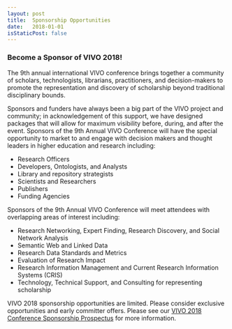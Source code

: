 ```yaml
---
layout: post
title:  Sponsorship Opportunities
date:   2018-01-01
isStaticPost: false
---
```


### Become a Sponsor of VIVO 2018!

The 9th annual international VIVO conference brings together a community of scholars, technologists, librarians, practitioners, and decision-makers to promote the representation and discovery of scholarship beyond traditional disciplinary bounds.

Sponsors and funders have always been a big part of the VIVO project and community; in acknowledgement of this support, we have designed packages that will allow for maximum visibility before, during, and after the event.
Sponsors of the 9th Annual VIVO Conference will have the special opportunity to market to and engage with decision makers and thought leaders in higher education and research including:
* Research Officers
* Developers, Ontologists, and Analysts
* Library and repository strategists
* Scientists and Researchers
* Publishers
* Funding Agencies

Sponsors of the 9th Annual VIVO Conference will meet attendees with overlapping areas of interest including:
* Research Networking, Expert Finding, Research Discovery, and Social Network Analysis
* Semantic Web and Linked Data
* Research Data Standards and Metrics
* Evaluation of Research Impact
* Research Information Management and Current Research Information Systems (CRIS)
* Technology, Technical Support, and Consulting for representing scholarship

VIVO 2018 sponsorship opportunities are limited. Please consider exclusive opportunities and early committer offers. Please see our [VIVO 2018 Conference Sponsorship Prospectus](/assets/VIVO2018-Sponsorship%20Prospectus.pdf) for more information.


